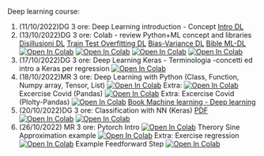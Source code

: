 Deep learning course:

1. (11/10/2022)DG 3 ore:  Deep Learning introduction - Concept [Intro DL](material/AI_intro.pdf)
2. (13/10/2022)DG 3 ore:  Colab - review  Python+ML concept and libraries [Disillusioni DL](material/Disillusione_DL.pdf) [Train Test ](material/19_Training_test_split.pdf) [Overfitting DL](material/20_overfitting.pdf) [Bias-Variance DL](material/21_bias_variance.pdf)  [Bible ML-DL](material/bibbiaML.png)
[![Open In Colab](https://colab.research.google.com/assets/colab-badge.svg)](https://colab.research.google.com/github/visiont3lab/deep-learning-course/blob/main/colab/00_Markdown_Colab.ipynb)
[![Open In Colab](https://colab.research.google.com/assets/colab-badge.svg)](https://colab.research.google.com/github/visiont3lab/deep-learning-course/blob/main/colab/01_intro.ipynb)
[![Open In Colab](https://colab.research.google.com/assets/colab-badge.svg)](https://colab.research.google.com/github/visiont3lab/deep-learning-course/blob/main/colab/01_Classi_easy.ipynb)
[![Open In Colab](https://colab.research.google.com/assets/colab-badge.svg)](https://colab.research.google.com/github/visiont3lab/deep-learning-course/blob/main/colab/02_riapsso_diabetic.ipynb)
3. (17/10/2022)DG 3 ore: Deep Learning Keras - Terminologia -concetti ed intro a Keras per regression [![Open In Colab](https://colab.research.google.com/assets/colab-badge.svg)](https://colab.research.google.com/github/visiont3lab/deep-learning-course/blob/main/colab/01.1_Keras_regression_Basics.ipynb)
4. (18/10/2022)MR 3 ore: Deep Learning with Python (Class, Function, Numpy array, Tensor, List) [![Open In Colab](https://colab.research.google.com/assets/colab-badge.svg)](https://colab.research.google.com/github/visiont3lab/deep-learning-course/blob/main/colab/Class_Python_Recap.ipynb) Extra:
[![Open In Colab](https://colab.research.google.com/assets/colab-badge.svg)](https://colab.research.google.com/github/visiont3lab/deep-learning-course/blob/main/colab/Python_Recap.ipynb)  Excercise Covid (Pandas) [![Open In Colab](https://colab.research.google.com/assets/colab-badge.svg)](https://colab.research.google.com/github/visiont3lab/deep-learning-course/blob/main/colab/ExcercisePlotlyPandas.ipynb) 
Extra: Excercise Covid (Plolty-Pandas) [![Open In Colab](https://colab.research.google.com/assets/colab-badge.svg)](https://colab.research.google.com/github/visiont3lab/deep-learning-course/blob/main/colab/ExcercisePythonCovid.ipynb)  [Book Machine learning - Deep learning](https://visiont3lab.github.io/tecnologie_data_science/docs/introduzione_generale.html)
5. (20/10/2022)DG 3 ore: Classification with NN (Keras)  [PDF](material/30.0_NN.pdf)
[![Open In Colab](https://colab.research.google.com/assets/colab-badge.svg)](https://colab.research.google.com/github/visiont3lab/deep-learning-course/blob/main/colab/31_Intro_ANN.ipynb)
[![Open In Colab](https://colab.research.google.com/assets/colab-badge.svg)](https://colab.research.google.com/github/visiont3lab/deep-learning-course/blob/main/colab/32_Breast_Cancer.ipynb)
6. (26/10/2022) MR 3 ore: Pytorch Intro [![Open In Colab](https://colab.research.google.com/assets/colab-badge.svg)](https://colab.research.google.com/github/visiont3lab/deep-learning-course/blob/main/colab/Pytorch_Intro.ipynb)
 Therory Sine Approximation example
[![Open In Colab](https://colab.research.google.com/assets/colab-badge.svg)](https://colab.research.google.com/github/visiont3lab/deep-learning-course/blob/main/colab/NN_structure.ipynb)   Extra: Exercise regression [![Open In Colab](https://colab.research.google.com/assets/colab-badge.svg)](https://colab.research.google.com/github/visiont3lab/deep-learning-course/blob/main/colab/Regressione.ipynb) Example Feedforward Step 
[![Open In Colab](https://colab.research.google.com/assets/colab-badge.svg)](https://colab.research.google.com/github/visiont3lab/deep-learning-course/blob/main/colab/NeuralNetPytorch.ipynb)
